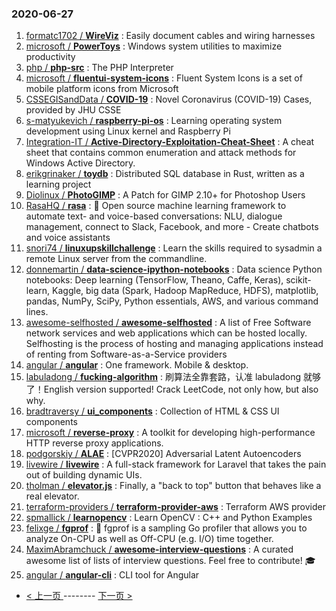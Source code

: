 ### 2020-06-27 
1. [
        formatc1702 /
**WireViz**](https://github.com/formatc1702/WireViz) : Easily document cables and wiring harnesses
1. [
        microsoft /
**PowerToys**](https://github.com/microsoft/PowerToys) : Windows system utilities to maximize productivity
1. [
        php /
**php-src**](https://github.com/php/php-src) : The PHP Interpreter
1. [
        microsoft /
**fluentui-system-icons**](https://github.com/microsoft/fluentui-system-icons) : Fluent System Icons is a set of mobile platform icons from Microsoft
1. [
        CSSEGISandData /
**COVID-19**](https://github.com/CSSEGISandData/COVID-19) : Novel Coronavirus (COVID-19) Cases, provided by JHU CSSE
1. [
        s-matyukevich /
**raspberry-pi-os**](https://github.com/s-matyukevich/raspberry-pi-os) : Learning operating system development using Linux kernel and Raspberry Pi
1. [
        Integration-IT /
**Active-Directory-Exploitation-Cheat-Sheet**](https://github.com/Integration-IT/Active-Directory-Exploitation-Cheat-Sheet) : A cheat sheet that contains common enumeration and attack methods for Windows Active Directory.
1. [
        erikgrinaker /
**toydb**](https://github.com/erikgrinaker/toydb) : Distributed SQL database in Rust, written as a learning project
1. [
        Diolinux /
**PhotoGIMP**](https://github.com/Diolinux/PhotoGIMP) : A Patch for GIMP 2.10+ for Photoshop Users
1. [
        RasaHQ /
**rasa**](https://github.com/RasaHQ/rasa) : 💬 Open source machine learning framework to automate text- and voice-based conversations: NLU, dialogue management, connect to Slack, Facebook, and more - Create chatbots and voice assistants
1. [
        snori74 /
**linuxupskillchallenge**](https://github.com/snori74/linuxupskillchallenge) : Learn the skills required to sysadmin a remote Linux server from the commandline.
1. [
        donnemartin /
**data-science-ipython-notebooks**](https://github.com/donnemartin/data-science-ipython-notebooks) : Data science Python notebooks: Deep learning (TensorFlow, Theano, Caffe, Keras), scikit-learn, Kaggle, big data (Spark, Hadoop MapReduce, HDFS), matplotlib, pandas, NumPy, SciPy, Python essentials, AWS, and various command lines.
1. [
        awesome-selfhosted /
**awesome-selfhosted**](https://github.com/awesome-selfhosted/awesome-selfhosted) : A list of Free Software network services and web applications which can be hosted locally. Selfhosting is the process of hosting and managing applications instead of renting from Software-as-a-Service providers
1. [
        angular /
**angular**](https://github.com/angular/angular) : One framework. Mobile & desktop.
1. [
        labuladong /
**fucking-algorithm**](https://github.com/labuladong/fucking-algorithm) : 刷算法全靠套路，认准 labuladong 就够了！English version supported! Crack LeetCode, not only how, but also why.
1. [
        bradtraversy /
**ui_components**](https://github.com/bradtraversy/ui_components) : Collection of HTML & CSS UI components
1. [
        microsoft /
**reverse-proxy**](https://github.com/microsoft/reverse-proxy) : A toolkit for developing high-performance HTTP reverse proxy applications.
1. [
        podgorskiy /
**ALAE**](https://github.com/podgorskiy/ALAE) : [CVPR2020] Adversarial Latent Autoencoders
1. [
        livewire /
**livewire**](https://github.com/livewire/livewire) : A full-stack framework for Laravel that takes the pain out of building dynamic UIs.
1. [
        tholman /
**elevator.js**](https://github.com/tholman/elevator.js) : Finally, a "back to top" button that behaves like a real elevator.
1. [
        terraform-providers /
**terraform-provider-aws**](https://github.com/terraform-providers/terraform-provider-aws) : Terraform AWS provider
1. [
        spmallick /
**learnopencv**](https://github.com/spmallick/learnopencv) : Learn OpenCV : C++ and Python Examples
1. [
        felixge /
**fgprof**](https://github.com/felixge/fgprof) : 🚀 fgprof is a sampling Go profiler that allows you to analyze On-CPU as well as Off-CPU (e.g. I/O) time together.
1. [
        MaximAbramchuck /
**awesome-interview-questions**](https://github.com/MaximAbramchuck/awesome-interview-questions) : A curated awesome list of lists of interview questions. Feel free to contribute! 🎓
1. [
        angular /
**angular-cli**](https://github.com/angular/angular-cli) : CLI tool for Angular 

- [ < 上一页 ](https://github.com/able8/github-trending-daily-record/blob/master/2020-06-26.md) -------- [ 下一页 > ](https://github.com/able8/github-trending-daily-record/blob/master/2020-06-28.md)